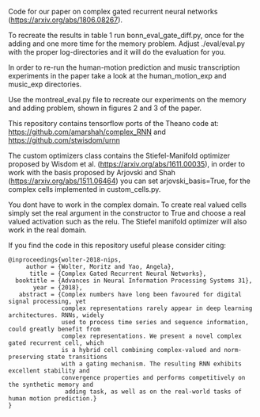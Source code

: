 Code for our paper on complex gated recurrent neural networks (https://arxiv.org/abs/1806.08267).

To recreate the results in table 1 run bonn_eval_gate_diff.py, once for the adding and one
more time for the memory problem. Adjust ./eval/eval.py with the proper log-directories and it will
do the evaluation for you.

In order to re-run the human-motion prediction and music transcription experiments in the 
paper take a look at the human_motion_exp and music_exp directories.

Use the montreal_eval.py file to recreate our experiments on the memory and adding problem, shown
in figures 2 and 3 of the paper.

This repository contains tensorflow ports of the Theano code at:
https://github.com/amarshah/complex_RNN
and https://github.com/stwisdom/urnn

The custom optimizers class contains the Stiefel-Manifold optimizer proposed 
by Wisdom et al. (https://arxiv.org/abs/1611.00035), in order to work with
the basis proposed by Arjovski and Shah (https://arxiv.org/abs/1511.06464)
you can set arjovski_basis=True, for the complex cells implemented in custom_cells.py. 

You dont have to work in the complex domain. To create real valued cells simply
set the real argument in the constructor to True and choose a real valued
activation such as the relu. The Stiefel manifold optimizer will also work in the 
real domain.

If you find the code in this repository useful please consider citing:
```
@inproceedings{wolter-2018-nips,
     author = {Wolter, Moritz and Yao, Angela},
      title = {Complex Gated Recurrent Neural Networks},
  booktitle = {Advances in Neural Information Processing Systems 31},
       year = {2018},
   abstract = {Complex numbers have long been favoured for digital signal processing, yet
               complex representations rarely appear in deep learning architectures. RNNs, widely
               used to process time series and sequence information, could greatly benefit from
               complex representations. We present a novel complex gated recurrent cell, which
               is a hybrid cell combining complex-valued and norm-preserving state transitions
               with a gating mechanism. The resulting RNN exhibits excellent stability and
               convergence properties and performs competitively on the synthetic memory and
                adding task, as well as on the real-world tasks of human motion prediction.}
}
```



